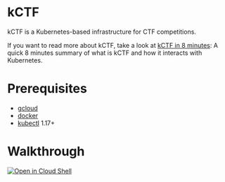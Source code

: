 # kCTF

kCTF is a Kubernetes-based infrastructure for CTF competitions.

If you want to read more about kCTF, take a look at [kCTF in 8 minutes](docs/introduction.md): A quick 8 minutes summary of what is kCTF and how it interacts with Kubernetes.

# Prerequisites

* [gcloud](https://cloud.google.com/sdk/install)
* [docker](https://docs.docker.com/install/)
* [kubectl](https://kubernetes.io/docs/tasks/tools/install-kubectl/) 1.17+

# Walkthrough
[![Open in Cloud Shell](https://gstatic.com/cloudssh/images/open-btn.png)](https://console.cloud.google.com/cloudshell/open?git_repo=https://github.com/google/kctf&tutorial=docs/google-cloud.md)
